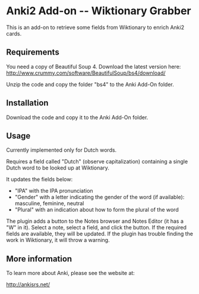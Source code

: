 # Anki2 Add-on -- Wiktionary Grabber

This is an add-on to retrieve some fields from Wiktionary to enrich Anki2 cards.

## Requirements

You need a copy of Beautiful Soup 4. Download the latest version here:
http://www.crummy.com/software/BeautifulSoup/bs4/download/

Unzip the code and copy the folder "bs4" to the Anki Add-On folder.

## Installation

Download the code and copy it to the Anki Add-On folder.

## Usage

Currently implemented only for Dutch words.

Requires a field called "Dutch" (observe capitalization) containing a single Dutch word to be looked up at Wiktionary.

It updates the fields below:

- "IPA" with the IPA pronunciation
- "Gender" with a letter indicating the gender of the word (if available): masculine, feminine, neutral
- "Plural" with an indication about how to form the plural of the word

The plugin adds a button to the Notes browser and Notes Editor (it has a "W" in it). Select a note, select a field, and click the button. If the required fields are available, they will be updated. If the plugin has trouble finding the work in Wiktionary, it will throw a warning.


## More information
 
To learn more about Anki, please see the website at:

http://ankisrs.net/